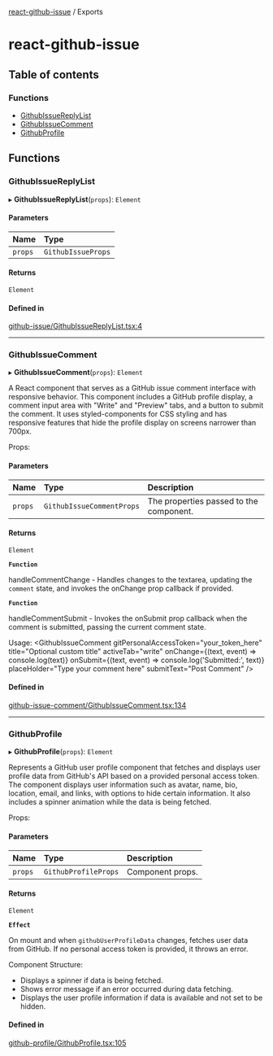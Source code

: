 [react-github-issue](README.md) / Exports

# react-github-issue

## Table of contents

### Functions

- [GithubIssueReplyList](modules.md#githubissue)
- [GithubIssueComment](modules.md#githubissuecomment)
- [GithubProfile](modules.md#githubprofile)

## Functions

### GithubIssueReplyList

▸ **GithubIssueReplyList**(`props`): `Element`

#### Parameters

| Name | Type |
| :------ | :------ |
| `props` | `GithubIssueProps` |

#### Returns

`Element`

#### Defined in

[github-issue/GithubIssueReplyList.tsx:4](https://github.com/jun-young1993/react-github-issue/blob/24962b11252d1c7ee6b422c2a3347174995ea29b/src/component/github-issue/GithubIssue.tsx#L4)

___

### GithubIssueComment

▸ **GithubIssueComment**(`props`): `Element`

A React component that serves as a GitHub issue comment interface with responsive behavior.
This component includes a GitHub profile display, a comment input area with "Write" and "Preview" tabs,
and a button to submit the comment. It uses styled-components for CSS styling and has responsive
features that hide the profile display on screens narrower than 700px.

Props:

#### Parameters

| Name | Type | Description |
| :------ | :------ | :------ |
| `props` | `GithubIssueCommentProps` | The properties passed to the component. |

#### Returns

`Element`

**`Function`**

handleCommentChange - Handles changes to the textarea, updating the `comment` state, and invokes the onChange prop callback if provided.

**`Function`**

handleCommentSubmit - Invokes the onSubmit prop callback when the comment is submitted, passing the current comment state.

Usage:
<GithubIssueComment
  gitPersonalAccessToken="your_token_here"
  title="Optional custom title"
  activeTab="write"
  onChange={(text, event) => console.log(text)}
  onSubmit={(text, event) => console.log('Submitted:', text)}
  placeHolder="Type your comment here"
  submitText="Post Comment"
/>

#### Defined in

[github-issue-comment/GithubIssueComment.tsx:134](https://github.com/jun-young1993/react-github-issue/blob/24962b11252d1c7ee6b422c2a3347174995ea29b/src/component/github-issue-comment/GithubIssueComment.tsx#L134)

___

### GithubProfile

▸ **GithubProfile**(`props`): `Element`

Represents a GitHub user profile component that fetches and displays user profile data
from GitHub's API based on a provided personal access token. The component displays user
information such as avatar, name, bio, location, email, and links, with options to hide
certain information. It also includes a spinner animation while the data is being fetched.

Props:

#### Parameters

| Name | Type | Description |
| :------ | :------ | :------ |
| `props` | `GithubProfileProps` | Component props. |

#### Returns

`Element`

**`Effect`**

On mount and when `githubUserProfileData` changes, fetches user data from GitHub.
If no personal access token is provided, it throws an error.

Component Structure:
- Displays a spinner if data is being fetched.
- Shows error message if an error occurred during data fetching.
- Displays the user profile information if data is available and not set to be hidden.

#### Defined in

[github-profile/GithubProfile.tsx:105](https://github.com/jun-young1993/react-github-issue/blob/24962b11252d1c7ee6b422c2a3347174995ea29b/src/component/github-profile/GithubProfile.tsx#L105)
